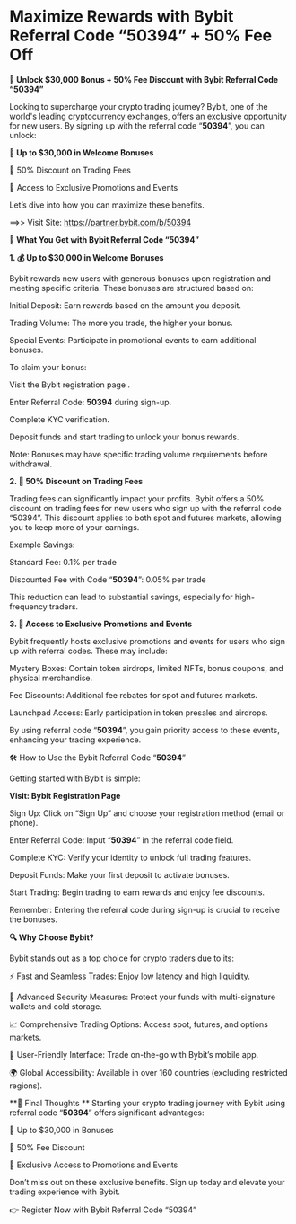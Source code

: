 # Maximize Rewards with Bybit Referral Code “50394” + 50% Fee Off

**🚀 Unlock $30,000 Bonus + 50% Fee Discount with Bybit Referral Code “50394”**

Looking to supercharge your crypto trading journey? Bybit, one of the world's leading cryptocurrency exchanges, offers an exclusive opportunity for new users. By signing up with the referral code “**50394**”, you can unlock:

**🎁 Up to $30,000 in Welcome Bonuses**

💸 50% Discount on Trading Fees

🎉 Access to Exclusive Promotions and Events

Let’s dive into how you can maximize these benefits.

==>> Visit Site: https://partner.bybit.com/b/50394

**🎁 What You Get with Bybit Referral Code “50394”**

**1. 💰 Up to $30,000 in Welcome Bonuses**

Bybit rewards new users with generous bonuses upon registration and meeting specific criteria. These bonuses are structured based on:

Initial Deposit: Earn rewards based on the amount you deposit.

Trading Volume: The more you trade, the higher your bonus.

Special Events: Participate in promotional events to earn additional bonuses.

To claim your bonus:

Visit the Bybit registration page
.

Enter Referral Code: **50394** during sign-up.

Complete KYC verification.

Deposit funds and start trading to unlock your bonus rewards.

Note: Bonuses may have specific trading volume requirements before withdrawal.

**2. 💸 50% Discount on Trading Fees**

Trading fees can significantly impact your profits. Bybit offers a 50% discount on trading fees for new users who sign up with the referral code “50394”. This discount applies to both spot and futures markets, allowing you to keep more of your earnings.

Example Savings:

Standard Fee: 0.1% per trade

Discounted Fee with Code “**50394**”: 0.05% per trade

This reduction can lead to substantial savings, especially for high-frequency traders.

**3. 🎉 Access to Exclusive Promotions and Events**

Bybit frequently hosts exclusive promotions and events for users who sign up with referral codes. These may include:

Mystery Boxes: Contain token airdrops, limited NFTs, bonus coupons, and physical merchandise.

Fee Discounts: Additional fee rebates for spot and futures markets.

Launchpad Access: Early participation in token presales and airdrops.

By using referral code “**50394**”, you gain priority access to these events, enhancing your trading experience.

🛠️ How to Use the Bybit Referral Code “**50394**”

Getting started with Bybit is simple:

**Visit: Bybit Registration Page**

Sign Up: Click on “Sign Up” and choose your registration method (email or phone).

Enter Referral Code: Input “**50394**” in the referral code field.

Complete KYC: Verify your identity to unlock full trading features.

Deposit Funds: Make your first deposit to activate bonuses.

Start Trading: Begin trading to earn rewards and enjoy fee discounts.

Remember: Entering the referral code during sign-up is crucial to receive the bonuses.

**🔍 Why Choose Bybit?**

Bybit stands out as a top choice for crypto traders due to its:

⚡ Fast and Seamless Trades: Enjoy low latency and high liquidity.

🔐 Advanced Security Measures: Protect your funds with multi-signature wallets and cold storage.

📈 Comprehensive Trading Options: Access spot, futures, and options markets.

📱 User-Friendly Interface: Trade on-the-go with Bybit’s mobile app.

🌍 Global Accessibility: Available in over 160 countries (excluding restricted regions).

**📝 Final Thoughts
**
Starting your crypto trading journey with Bybit using referral code “**50394**” offers significant advantages:

🎁 Up to $30,000 in Bonuses

💸 50% Fee Discount

🎉 Exclusive Access to Promotions and Events

Don’t miss out on these exclusive benefits. Sign up today and elevate your trading experience with Bybit.

👉 Register Now with Bybit Referral Code “50394”
